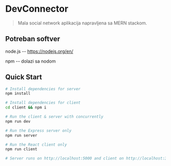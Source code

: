 # DevConnector

> Mala social network aplikacija napravljena sa MERN stackom.

## Potreban softver

node.js -- https://nodejs.org/en/

npm -- dolazi sa nodom

## Quick Start

```bash
# Install dependencies for server
npm install

# Install dependencies for client
cd client && npm i

# Run the client & server with concurrently
npm run dev

# Run the Express server only
npm run server

# Run the React client only
npm run client

# Server runs on http://localhost:5000 and client on http://localhost:3000